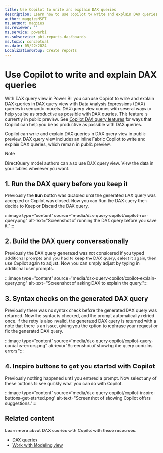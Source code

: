 ```yaml
---
title: Use Copilot to write and explain DAX queries
description: Learn how to use Copilot to write and explain DAX queries in DAX query view in Power BI Desktop.
author: maggiesMSFT
ms.author: maggies
ms.reviewer: ''
ms.service: powerbi
ms.subservice: pbi-reports-dashboards
ms.topic: conceptual
ms.date: 05/22/2024
LocalizationGroup: Create reports
---
```


# Use Copilot to write and explain DAX queries

With DAX query view in Power BI, you can use Copilot to write and explain DAX queries in DAX query view with Data Analysis Expressions (DAX) queries in semantic models. DAX query view comes with several ways to help you be as productive as possible with DAX queries. This feature is currently in public preview. See [Copilot DAX query features](dax-query-copilot-features.md) for ways that Copilot can help you be as productive as possible with DAX queries.

Copilot can write and explain DAX queries in DAX query view in public preview. DAX query view includes an inline Fabric Copilot to write and explain DAX queries, which remain in public preview.

> [!NOTE]
> DirectQuery model authors can also use DAX query view. View the data in your tables whenever you want.

## 1. Run the DAX query before you keep it

Previously the **Run** button was disabled until the generated DAX query was accepted or Copilot was closed. Now you can Run the DAX query then decide to Keep or Discard the DAX query. 

:::image type="content" source="media/dax-query-copilot/copilot-run-query.png" alt-text="Screenshot of running the DAX query before you save it.":::

## 2. Build the DAX query conversationally

Previously the DAX query generated was not considered if you typed additional prompts and you had to keep the DAX query, select it again, then use Copilot again to adjust. Now you can simply adjust by typing in additional user prompts. 

:::image type="content" source="media/dax-query-copilot/copilot-explain-query.png" alt-text="Screenshot of asking DAX to explain the query."::: 

## 3. Syntax checks on the generated DAX query

Previously there was no syntax check before the generated DAX query was returned. Now the syntax is checked, and the prompt automatically retried once. If the retry is also invalid, the generated DAX query is returned with a note that there is an issue, giving you the option to rephrase your request or fix the generated DAX query. 

:::image type="content" source="media/dax-query-copilot/copilot-query-contains-errors.png" alt-text="Screenshot of showing the query contains errors."::: 

## 4. Inspire buttons to get you started with Copilot
 
Previously nothing happened until you entered a prompt. Now select any of these buttons to see quickly what you can do with Copilot.

:::image type="content" source="media/dax-query-copilot/copilot-inspire-buttons-get-started.png" alt-text="Screenshot of showing Copilot offers suggestions."::: 

## Related content

Learn more about DAX queries with Copilot with these resources.

- [DAX queries](/dax/dax-queries)  
- [Work with Modeling view](desktop-modeling-view.md)

